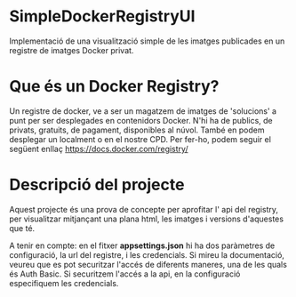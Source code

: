 # SimpleDockerRegistryUI
Implementació de una visualització simple de les imatges publicades en un registre de imatges Docker privat.

# Que és un Docker Registry?
Un registre de docker, ve a ser un magatzem de imatges de 'solucions' a punt per ser desplegades en contenidors Docker.
N'hi ha de publics, de privats, gratuits, de pagament, disponibles al núvol. També en podem desplegar un localment o en el nostre CPD.
Per fer-ho, podem seguir el següent enllaç https://docs.docker.com/registry/

# Descripció del projecte
Aquest projecte és una prova de concepte per aprofitar l' api del registry, per visualitzar mitjançant una plana html, les imatges i versions d'aquestes que té.

A tenir en compte: en el fitxer **appsettings.json** hi ha dos paràmetres de configuració, la url del registre, i les credencials.
Si mireu la documentació, veureu que es pot securitzar l'accés de diferents maneres, una de les quals és Auth Basic. Si securitzem
l'accés a la api, en la configuració especifiquem les credencials.


